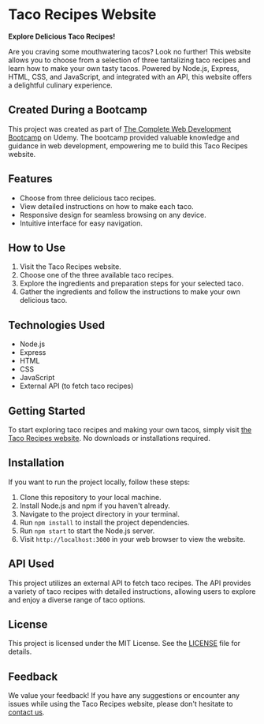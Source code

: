 # Taco Recipes Website

**Explore Delicious Taco Recipes!**

Are you craving some mouthwatering tacos? Look no further! This website allows you to choose from a selection of three tantalizing taco recipes and learn how to make your own tasty tacos. Powered by Node.js, Express, HTML, CSS, and JavaScript, and integrated with an API, this website offers a delightful culinary experience.

## Created During a Bootcamp
This project was created as part of [The Complete Web Development Bootcamp](https://www.udemy.com/course/the-complete-web-development-bootcamp/?couponCode=ST6MT42324) on Udemy. The bootcamp provided valuable knowledge and guidance in web development, empowering me to build this Taco Recipes website.

## Features
- Choose from three delicious taco recipes.
- View detailed instructions on how to make each taco.
- Responsive design for seamless browsing on any device.
- Intuitive interface for easy navigation.

## How to Use
1. Visit the Taco Recipes website.
2. Choose one of the three available taco recipes.
3. Explore the ingredients and preparation steps for your selected taco.
4. Gather the ingredients and follow the instructions to make your own delicious taco.

## Technologies Used
- Node.js
- Express
- HTML
- CSS
- JavaScript
- External API (to fetch taco recipes)

## Getting Started
To start exploring taco recipes and making your own tacos, simply visit [the Taco Recipes website](#). No downloads or installations required.

## Installation
If you want to run the project locally, follow these steps:
1. Clone this repository to your local machine.
2. Install Node.js and npm if you haven't already.
3. Navigate to the project directory in your terminal.
4. Run `npm install` to install the project dependencies.
5. Run `npm start` to start the Node.js server.
6. Visit `http://localhost:3000` in your web browser to view the website.

## API Used
This project utilizes an external API to fetch taco recipes. The API provides a variety of taco recipes with detailed instructions, allowing users to explore and enjoy a diverse range of taco options.

## License
This project is licensed under the MIT License. See the [LICENSE](LICENSE) file for details.

## Feedback
We value your feedback! If you have any suggestions or encounter any issues while using the Taco Recipes website, please don't hesitate to [contact us](#).
